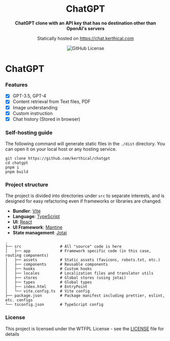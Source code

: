 <div align="center">
    <h1>ChatGPT</h1>
    <p><b>ChatGPT clone with an API key that has no destination other than OpenAI's servers</b></p>
    <p>Statically hosted on <a href="https://chat.kerthical.com">https://chat.kerthical.com</a></p>
</div>

<p align="center">
    <img alt="GitHub License" src="https://img.shields.io/github/license/kerthical/chatgpt?style=for-the-badge">
</p>

# ChatGPT

### Features

- [x] GPT-3.5, GPT-4
- [x] Content retrieval from Text files, PDF
- [x] Image understanding
- [x] Custom instruction
- [x] Chat history (Stored in browser)

### Self-hosting guide

The following command will generate static files in the `./dist` directory. You can open it on your local host or any
hosting service.

```
git clone https://github.com/kerthical/chatgpt
cd chatgpt
pnpm i
pnpm build
```

### Project structure

The project is divided into directories under `src` to separate interests, and is designed for easy refactoring even if
frameworks or libraries are changed.

- **Bundler**: [Vite](https://vitejs.dev/)
- **Language**: [TypeScript](https://www.typescriptlang.org/)
- **UI**: [React](https://reactjs.org/)
- **UI Framework**: [Mantine](https://mantine.dev/)
- **State management**: [Jotai](https://jotai.org/)

```
.
├── src                 # All "source" code is here
│   ├── app             # Framework specific code (in this case, routing components)
│   ├── assets          # Static assets (favicons, robots.txt, etc.)
│   ├── components      # Reusable components
│   ├── hooks           # Custom hooks
│   ├── locales         # Localization files and translator utils
│   ├── stores          # Global stores (using jotai)
│   ├── types           # Global types
│   ├── index.html      # EntryPoint
│   └── vite.config.ts  # Vite config
├── package.json        # Package manifest including prettier, eslint, etc. configs
└── tsconfig.json       # TypeScript config
```

### License

This project is licensed under the WTFPL License - see the [LICENSE](LICENSE) file for details